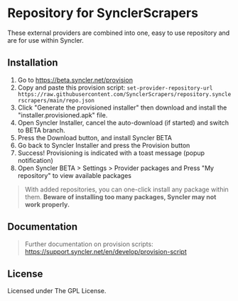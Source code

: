 # Repository for SynclerScrapers

These external providers are combined into one, easy to use repository and are for use within Syncler.

## Installation

1. Go to https://beta.syncler.net/provision
2. Copy and paste this provision script: `set-provider-repository-url https://raw.githubusercontent.com/SynclerScrapers/repository.synclerscrapers/main/repo.json`
3. Click "Generate the provisioned installer" then download and install the "installer.provisioned.apk" file.
4. Open Syncler Installer, cancel the auto-download (if started) and switch to BETA branch.
5. Press the Download button, and install Syncler BETA
6. Go back to Syncler Installer and press the Provision button
7. Success! Provisioning is indicated with a toast message (popup notification)
8. Open Syncler BETA > Settings > Provider packages and Press "My repository" to view available packages

> With added repositories, you can one-click install any package within them. **Beware of installing too many packages, Syncler may not work properly.**

## Documentation

> Further documentation on provision scripts: https://support.syncler.net/en/develop/provision-script

## License

Licensed under The GPL License.
